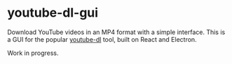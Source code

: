 # youtube-dl-gui

Download YouTube videos in an MP4 format with a simple interface. This is a GUI for the popular [youtube-dl](https://github.com/rg3/youtube-dl) tool, built on React and Electron.

Work in progress.
